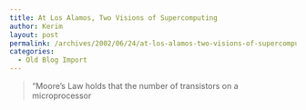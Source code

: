 ```yaml
---
title: At Los Alamos, Two Visions of Supercomputing
author: Kerim
layout: post
permalink: /archives/2002/06/24/at-los-alamos-two-visions-of-supercomputing/
categories:
  - Old Blog Import
---
```


>   &#8220;Moore&#8217;s Law holds that the number of transistors on a microprocessor  
>   

>   
>  